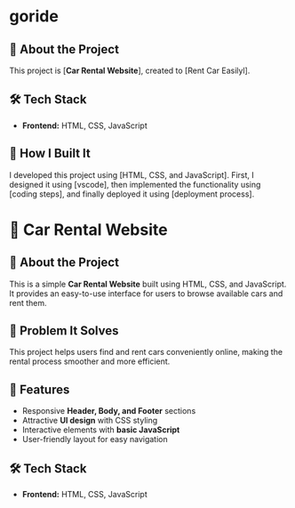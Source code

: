# goride  

## 📌 About the Project  
This project is [**Car Rental Website**], created to [Rent Car Easilyl].  

## 🛠 Tech Stack  
- **Frontend:** HTML, CSS, JavaScript 


## 🚀 How I Built It  
I developed this project using [HTML, CSS, and JavaScript]. First, I designed it using [vscode], then implemented the functionality using [coding steps], and finally deployed it using [deployment process].  
# 🚗 Car Rental Website  

## 📌 About the Project  
This is a simple **Car Rental Website** built using HTML, CSS, and JavaScript. It provides an easy-to-use interface for users to browse available cars and rent them.  

## 🎯 Problem It Solves  
This project helps users find and rent cars conveniently online, making the rental process smoother and more efficient.  

## 🚀 Features  
- Responsive **Header, Body, and Footer** sections  
- Attractive **UI design** with CSS styling  
- Interactive elements with **basic JavaScript**  
- User-friendly layout for easy navigation  

## 🛠 Tech Stack  
- **Frontend:** HTML, CSS, JavaScript 
